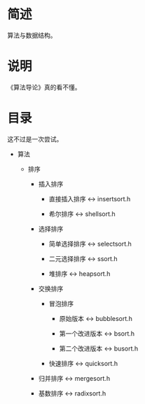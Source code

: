 # 简述

算法与数据结构。

# 说明

《算法导论》真的看不懂。

# 目录

这不过是一次尝试。

+ 算法

    + 排序

        + 插入排序

            + 直接插入排序 <-> insertsort.h

            + 希尔排序 <-> shellsort.h

        + 选择排序

            + 简单选择排序 <-> selectsort.h

            + 二元选择排序 <-> ssort.h

            + 堆排序 <-> heapsort.h

        + 交换排序

            + 冒泡排序
            
                + 原始版本 <-> bubblesort.h

                + 第一个改进版本 <-> bsort.h

                + 第二个改进版本 <-> busort.h

            + 快速排序 <-> quicksort.h

        + 归并排序 <-> mergesort.h

        + 基数排序 <-> radixsort.h
